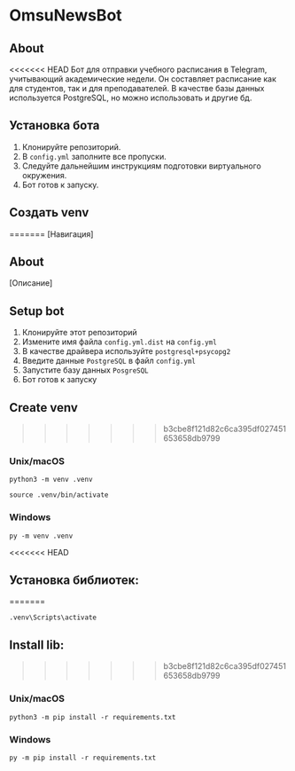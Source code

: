 # OmsuNewsBot
## About

<<<<<<< HEAD
Бот для отправки учебного расписания в Telegram, учитывающий академические недели. Он составляет расписание как для студентов, так и для преподавателей. В качестве базы данных используется PostgreSQL, но можно использовать и другие бд.

## Установка бота

1. Клонируйте репозиторий.
2. В `config.yml` заполните все пропуски.
3. Следуйте дальнейшим инструкциям подготовки виртуального окружения.
4. Бот готов к запуску.

## Создать venv
=======
[Навигация]

## About

[Описание]

## Setup bot

1. Клонируйте этот репозиторий
2. Измените имя файла `config.yml.dist` на `config.yml`
3. В качестве драйвера используйте `postgresql+psycopg2`
4. Введите данные `PostgreSQL` в файл `config.yml`
5. Запустите базу данных  `PosgreSQL`
6. Бот готов к запуску 

## Create venv
>>>>>>> b3cbe8f121d82c6ca395df027451653658db9799

### Unix/macOS

```shell
python3 -m venv .venv
```
```shell
source .venv/bin/activate
```

### Windows

```shell
py -m venv .venv
```
<<<<<<< HEAD

## Установка библиотек:
=======
```shell
.venv\Scripts\activate
```

## Install lib:
>>>>>>> b3cbe8f121d82c6ca395df027451653658db9799

### Unix/macOS

```shell
python3 -m pip install -r requirements.txt
```

### Windows

```shell
py -m pip install -r requirements.txt
```